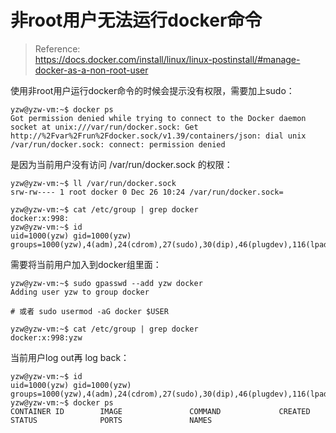 # 非root用户无法运行docker命令

> Reference:  
> https://docs.docker.com/install/linux/linux-postinstall/#manage-docker-as-a-non-root-user

使用非root用户运行docker命令的时候会提示没有权限，需要加上sudo：
```
yzw@yzw-vm:~$ docker ps
Got permission denied while trying to connect to the Docker daemon socket at unix:///var/run/docker.sock: Get http://%2Fvar%2Frun%2Fdocker.sock/v1.39/containers/json: dial unix /var/run/docker.sock: connect: permission denied
```

是因为当前用户没有访问 /var/run/docker.sock 的权限：

```
yzw@yzw-vm:~$ ll /var/run/docker.sock 
srw-rw---- 1 root docker 0 Dec 26 10:24 /var/run/docker.sock=

yzw@yzw-vm:~$ cat /etc/group | grep docker
docker:x:998:
yzw@yzw-vm:~$ id
uid=1000(yzw) gid=1000(yzw) groups=1000(yzw),4(adm),24(cdrom),27(sudo),30(dip),46(plugdev),116(lpadmin),126(sambashare),999(vboxsf)
```

需要将当前用户加入到docker组里面：
```
yzw@yzw-vm:~$ sudo gpasswd --add yzw docker
Adding user yzw to group docker

# 或者 sudo usermod -aG docker $USER

yzw@yzw-vm:~$ cat /etc/group | grep docker
docker:x:998:yzw
```

当前用户log out再 log back：

```
yzw@yzw-vm:~$ id
uid=1000(yzw) gid=1000(yzw) groups=1000(yzw),4(adm),24(cdrom),27(sudo),30(dip),46(plugdev),116(lpadmin),126(sambashare),998(docker),999(vboxsf)
yzw@yzw-vm:~$ docker ps
CONTAINER ID        IMAGE               COMMAND             CREATED             STATUS              PORTS               NAMES

```
